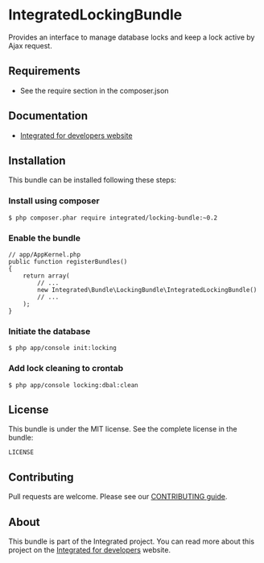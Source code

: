 # IntegratedLockingBundle #
Provides an interface to manage database locks and keep a lock active by Ajax request.

## Requirements ##
* See the require section in the composer.json

## Documentation ##
* [Integrated for developers website](http://integratedfordevelopers.com/content/documentation "Integrated for developers website")

## Installation ##
This bundle can be installed following these steps:

### Install using composer ###

    $ php composer.phar require integrated/locking-bundle:~0.2

### Enable the bundle ###

    // app/AppKernel.php
    public function registerBundles()
    {
        return array(
            // ...
            new Integrated\Bundle\LockingBundle\IntegratedLockingBundle()
            // ...
        );
    }

### Initiate the database ###

    $ php app/console init:locking

### Add lock cleaning to crontab ###

    $ php app/console locking:dbal:clean

## License ##
This bundle is under the MIT license. See the complete license in the bundle:

    LICENSE

## Contributing ##
Pull requests are welcome. Please see our [CONTRIBUTING guide](http://www.integratedfordevelopers.com/contributing "CONTRIBUTING guide").

## About ##
This bundle is part of the Integrated project. You can read more about this project on the
[Integrated for developers](http://www.integratedfordevelopers.com "Integrated for developers") website.